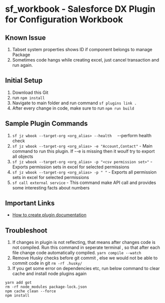 # sf_workbook - Salesforce DX Plugin for Configuration Workbook

## Known Issue

1. Tabset system properties shows ID if component belongs to manage Package
1. Sometimes code hangs while creating excel, just cancel transaction and run again.

## Initial Setup

1. Download this Git
1. run `npm install`
1. Navigate to main folder and run command `sf plugins link .`
1. After every change in code, make sure to run `npm run build`

## Sample Plugin Commands

1. `sf jz wbook --target-org <org_alias> --health  ` --perform health check
1. `sf jz wbook --target-org <org_alias> -e "Account,Contact"` - Main command to run this plugin. If --e is missing then it woulf try to export all objects
1. `sf jz wbook --target-org <org_alias> -p "<csv permission set>"` - Exports permission sets in excel for selected permissions
1. `sf jz wbook --target-org <org_alias> -p " "` - Exports all permission sets in excel for selected permissions
1. `sf call external service` - This command make API call and provides some interesting facts about numbers

## Important Links

- [How to create plugin documentation](https://github.com/salesforcecli/cli/wiki/Get-Started-And-Create-Your-First-Plug-In)

## Troubleshoot

1. If changes in plugin is not reflecting, that means after changes code is not compiled. Run this command in seperate terminal , so that after each file change code automatically compiled. `yarn compile --watch`
1. Remove Husky checks before git commit , else we would not be able to commit code in git `rm -rf .husky/`
1. If you get some error on dependencies etc, run below command to clear cache and install node plugins again

```
yarn add got
rm -rf node_modules package-lock.json
npm cache clean --force
npm install
```
